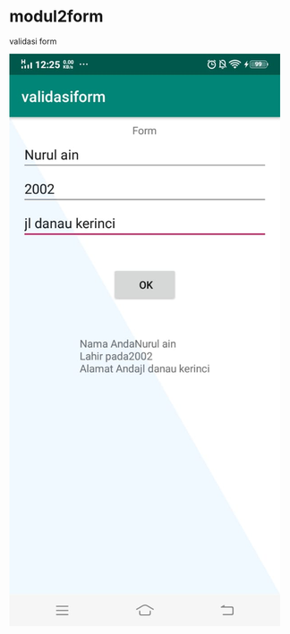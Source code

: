 # modul2form

validasi form 

![alt text](https://github.com/NurulAin1/modul2form/blob/master/9.jpeg)

